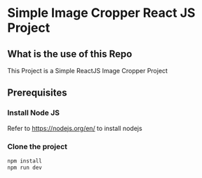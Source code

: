 # Simple Image Cropper React JS Project

## What is the use of this Repo

This Project is a Simple ReactJS Image Cropper Project

## Prerequisites

### Install Node JS

Refer to https://nodejs.org/en/ to install nodejs

### Clone the project

```bash
npm install
npm run dev
```

